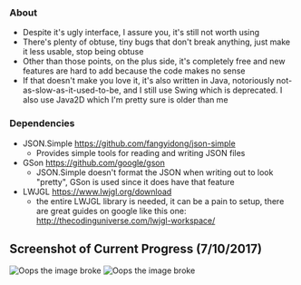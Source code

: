 ### About
- Despite it's ugly interface, I assure you, it's still not worth using
- There's plenty of obtuse, tiny bugs that don't break anything, just make it less usable, stop being obtuse
- Other than those points, on the plus side, it's completely free and new features are hard to add because the code makes no sense
- If that doesn't make you love it, it's also written in Java, notoriously not-as-slow-as-it-used-to-be, and I still use Swing which is deprecated. I also use Java2D which I'm pretty sure is older than me

### Dependencies
- JSON.Simple https://github.com/fangyidong/json-simple
	- Provides simple tools for reading and writing JSON files
- GSon https://github.com/google/gson
	- JSON.Simple doesn't format the JSON when writing out to look "pretty", GSon is used since it does have that feature
- LWJGL https://www.lwjgl.org/download
	- the entire LWJGL library is needed, it can be a pain to setup, there are great guides on google like this one: http://thecodinguniverse.com/lwjgl-workspace/

## Screenshot of Current Progress (7/10/2017)

![Oops the image broke](https://i.imgur.com/ZKALwWL.jpg "Elara Editor")
![Oops the image broke](https://i.imgur.com/BfeGT6I.jpg "Texture blending")